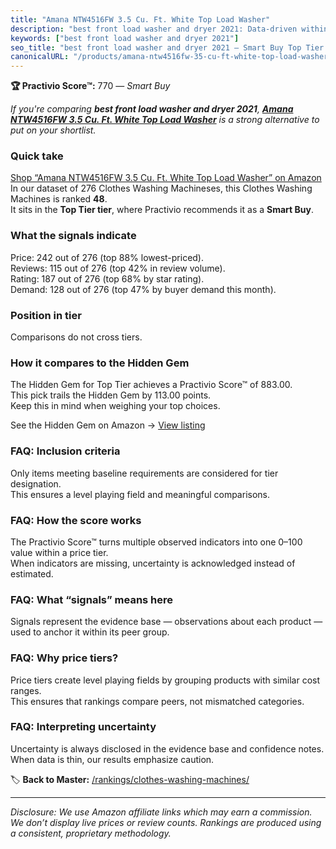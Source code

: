 ```yaml
---
title: "Amana NTW4516FW 3.5 Cu. Ft. White Top Load Washer"
description: "best front load washer and dryer 2021: Data-driven within Top Tier ranking using the Practivio Score™. Positioned by quality, value, demand, findability, momen…"
keywords: ["best front load washer and dryer 2021"]
seo_title: "best front load washer and dryer 2021 — Smart Buy Top Tier (2025)"
canonicalURL: "/products/amana-ntw4516fw-35-cu-ft-white-top-load-washer-B01JHCKJRU/"
---
```


**🏆 Practivio Score™:** 770 — _Smart Buy_


*If you're comparing **best front load washer and dryer 2021**, **[Amana NTW4516FW 3.5 Cu. Ft. White Top Load Washer](https://www.amazon.com/dp/B01JHCKJRU?tag=practivio-20)** is a strong alternative to put on your shortlist.*
### Quick take
[Shop “Amana NTW4516FW 3.5 Cu. Ft. White Top Load Washer” on Amazon](https://www.amazon.com/dp/B01JHCKJRU?tag=practivio-20)
In our dataset of 276 Clothes Washing Machineses, this Clothes Washing Machines is ranked **48**.  
It sits in the **Top Tier tier**, where Practivio recommends it as a **Smart Buy**.

### What the signals indicate
Price: 242 out of 276 (top 88% lowest-priced).  
Reviews: 115 out of 276 (top 42% in review volume).  
Rating: 187 out of 276 (top 68% by star rating).  
Demand: 128 out of 276 (top 47% by buyer demand this month).

### Position in tier
Comparisons do not cross tiers.

### How it compares to the Hidden Gem
The Hidden Gem for Top Tier achieves a Practivio Score™ of 883.00.  
This pick trails the Hidden Gem by 113.00 points.  
Keep this in mind when weighing your top choices.  

See the Hidden Gem on Amazon → [View listing](https://www.amazon.com/dp/B089YSKJY6?tag=practivio-20)

### FAQ: Inclusion criteria
Only items meeting baseline requirements are considered for tier designation.  
This ensures a level playing field and meaningful comparisons.

### FAQ: How the score works
The Practivio Score™ turns multiple observed indicators into one 0–100 value within a price tier.  
When indicators are missing, uncertainty is acknowledged instead of estimated.

### FAQ: What “signals” means here
Signals represent the evidence base — observations about each product — used to anchor it within its peer group.

### FAQ: Why price tiers?
Price tiers create level playing fields by grouping products with similar cost ranges.  
This ensures that rankings compare peers, not mismatched categories.

### FAQ: Interpreting uncertainty
Uncertainty is always disclosed in the evidence base and confidence notes.  
When data is thin, our results emphasize caution.


🏷️ **Back to Master:** [/rankings/clothes-washing-machines/](/rankings/clothes-washing-machines/)

---
_Disclosure: We use Amazon affiliate links which may earn a commission. We don’t display live prices or review counts. Rankings are produced using a consistent, proprietary methodology._
